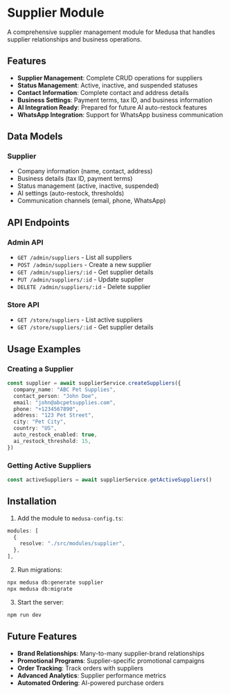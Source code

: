 # Supplier Module

A comprehensive supplier management module for Medusa that handles supplier relationships and business operations.

## Features

- **Supplier Management**: Complete CRUD operations for suppliers
- **Status Management**: Active, inactive, and suspended statuses
- **Contact Information**: Complete contact and address details
- **Business Settings**: Payment terms, tax ID, and business information
- **AI Integration Ready**: Prepared for future AI auto-restock features
- **WhatsApp Integration**: Support for WhatsApp business communication

## Data Models

### Supplier
- Company information (name, contact, address)
- Business details (tax ID, payment terms)
- Status management (active, inactive, suspended)
- AI settings (auto-restock, thresholds)
- Communication channels (email, phone, WhatsApp)

## API Endpoints

### Admin API
- `GET /admin/suppliers` - List all suppliers
- `POST /admin/suppliers` - Create a new supplier
- `GET /admin/suppliers/:id` - Get supplier details
- `PUT /admin/suppliers/:id` - Update supplier
- `DELETE /admin/suppliers/:id` - Delete supplier

### Store API
- `GET /store/suppliers` - List active suppliers
- `GET /store/suppliers/:id` - Get supplier details

## Usage Examples

### Creating a Supplier
```typescript
const supplier = await supplierService.createSuppliers({
  company_name: "ABC Pet Supplies",
  contact_person: "John Doe",
  email: "john@abcpetsupplies.com",
  phone: "+1234567890",
  address: "123 Pet Street",
  city: "Pet City",
  country: "US",
  auto_restock_enabled: true,
  ai_restock_threshold: 15,
})
```

### Getting Active Suppliers
```typescript
const activeSuppliers = await supplierService.getActiveSuppliers()
```

## Installation

1. Add the module to `medusa-config.ts`:
```typescript
modules: [
  {
    resolve: "./src/modules/supplier",
  },
],
```

2. Run migrations:
```bash
npx medusa db:generate supplier
npx medusa db:migrate
```

3. Start the server:
```bash
npm run dev
```

## Future Features

- **Brand Relationships**: Many-to-many supplier-brand relationships
- **Promotional Programs**: Supplier-specific promotional campaigns
- **Order Tracking**: Track orders with suppliers
- **Advanced Analytics**: Supplier performance metrics
- **Automated Ordering**: AI-powered purchase orders 